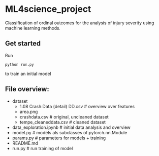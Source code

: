 # ML4science_project
Classification of ordinal outcomes for the analysis of injury severity using machine learning methods.

## Get started

Run 

```
python run.py
```

to train an initial model

## File overview:

- dataset
  - 1.08 Crash Data (detail) DD.csv # overview over features
  - area.png
  - crashdata.csv # original, uncleaned dataset
  - tempe_cleaneddata.csv # cleaned dataset 
- data_exploration.ipynb # initial data analysis and overview
- model.py # models als subclasses of pytorch.nn.Module
- params.py # parameters for models + training
- README.md
- run.py # run training of model
